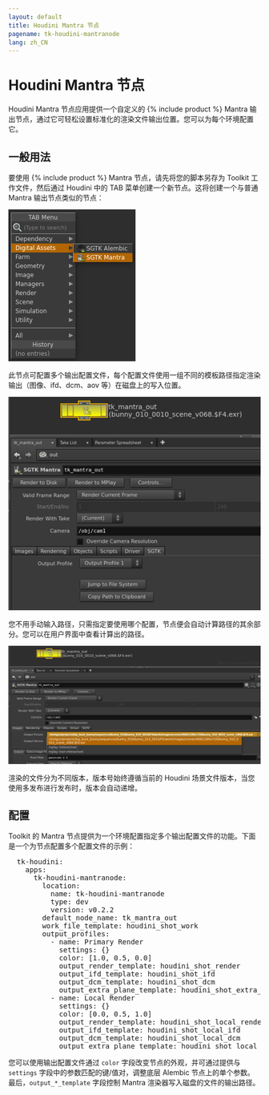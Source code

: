 ```yaml
---
layout: default
title: Houdini Mantra 节点
pagename: tk-houdini-mantranode
lang: zh_CN
---
```


# Houdini Mantra 节点

Houdini Mantra 节点应用提供一个自定义的 {% include product %} Mantra 输出节点，通过它可轻松设置标准化的渲染文件输出位置。您可以为每个环境配置它。

## 一般用法

要使用 {% include product %} Mantra 节点，请先将您的脚本另存为 Toolkit 工作文件，然后通过 Houdini 中的 TAB 菜单创建一个新节点。这将创建一个与普通 Mantra 输出节点类似的节点：

![Mantra 节点](../images/apps/houdini-mantranode-create_node.png)

此节点可配置多个输出配置文件，每个配置文件使用一组不同的模板路径指定渲染输出（图像、ifd、dcm、aov 等）在磁盘上的写入位置。

![Mantra 节点](../images/apps/houdini-mantranode-output_profile.png)

您不用手动输入路径，只需指定要使用哪个配置，节点便会自动计算路径的其余部分。您可以在用户界面中查看计算出的路径。

![Mantra 节点](../images/apps/houdini-mantranode-computed_path.png)

渲染的文件分为不同版本，版本号始终遵循当前的 Houdini 场景文件版本，当您使用多发布进行发布时，版本会自动递增。

## 配置

Toolkit 的 Mantra 节点提供为一个环境配置指定多个输出配置文件的功能。下面是一个为节点配置多个配置文件的示例：

<pre>
  tk-houdini:
    apps:
      tk-houdini-mantranode:
        location:
          name: tk-houdini-mantranode
          type: dev
          version: v0.2.2
        default_node_name: tk_mantra_out
        work_file_template: houdini_shot_work
        output_profiles:
          - name: Primary Render
            settings: {}
            color: [1.0, 0.5, 0.0]
            output_render_template: houdini_shot_render
            output_ifd_template: houdini_shot_ifd
            output_dcm_template: houdini_shot_dcm
            output_extra_plane_template: houdini_shot_extra_plane
          - name: Local Render
            settings: {}
            color: [0.0, 0.5, 1.0]
            output_render_template: houdini_shot_local_render
            output_ifd_template: houdini_shot_local_ifd
            output_dcm_template: houdini_shot_local_dcm
            output_extra_plane_template: houdini_shot_local_extra_plane
</pre>

您可以使用输出配置文件通过 `color` 字段改变节点的外观，并可通过提供与 `settings` 字段中的参数匹配的键/值对，调整底层 Alembic 节点上的单个参数。最后，`output_*_template` 字段控制 Mantra 渲染器写入磁盘的文件的输出路径。
